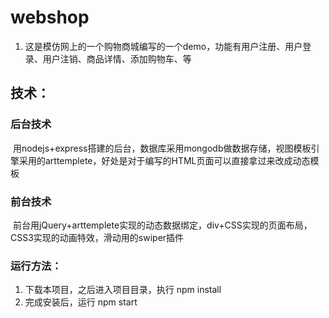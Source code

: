 # webshop
1. 这是模仿网上的一个购物商城编写的一个demo，功能有用户注册、用户登录、用户注销、商品详情、添加购物车、等
## 技术：
### 后台技术
  用nodejs+express搭建的后台，数据库采用mongodb做数据存储，视图模板引擎采用的arttemplete，好处是对于编写的HTML页面可以直接拿过来改成动态模板
### 前台技术
  前台用jQuery+arttemplete实现的动态数据绑定，div+CSS实现的页面布局，CSS3实现的动画特效，滑动用的swiper插件
### 运行方法：
1. 下载本项目，之后进入项目目录，执行 npm install
2. 完成安装后，运行 npm start
